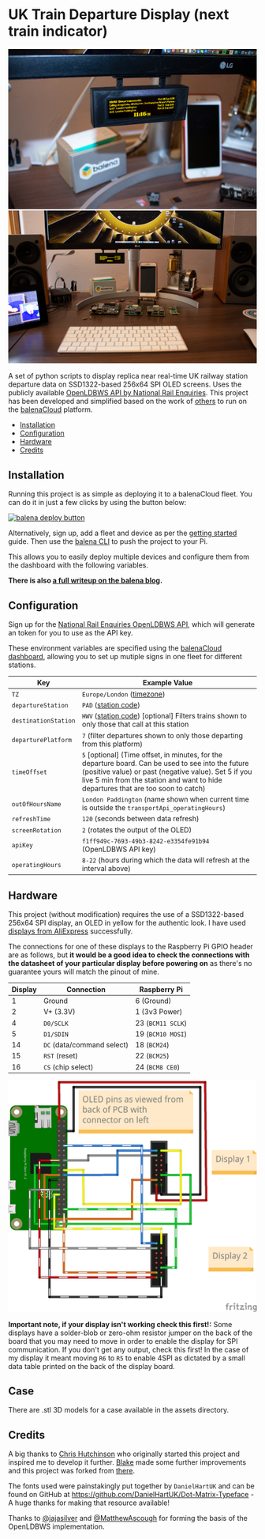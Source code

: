 # UK Train Departure Display (next train indicator)

![](assets/blog-header.jpg)
![](assets/desk-setup.jpg)

A set of python scripts to display replica near real-time UK railway station departure data on SSD1322-based 256x64 SPI OLED screens. Uses the publicly available [OpenLDBWS API by National Rail Enquiries](https://www.nationalrail.co.uk/). This project has been developed and simplified based on the work of [others](#credits) to run on the [balenaCloud](https://balena.io/cloud) platform.

   * [Installation](#installation)
   * [Configuration](#configuration)
   * [Hardware](#hardware)
   * [Credits](#credits)

## Installation

Running this project is as simple as deploying it to a balenaCloud fleet. You can do it in just a few clicks by using the button below:

[![balena deploy button](https://balena.io/deploy.svg)](https://dashboard.balena-cloud.com/deploy?repoUrl=https://github.com/balenalabs/uk-train-departure-display&defaultDeviceType=raspberry-pi)

Alternatively, sign up, add a fleet and device as per the [getting started](https://www.balena.io/docs/learn/getting-started/raspberrypi3/python/) guide. Then use the [balena CLI](https://github.com/balena-io/balena-cli) to push the project to your Pi.

This allows you to easily deploy multiple devices and configure them from the dashboard with the following variables.

**There is also [a full writeup on the balena blog](https://www.balena.io/blog/build-a-raspberry-pi-powered-train-station-oled-sign-for-your-desk/).**


## Configuration

Sign up for the [National Rail Enquiries OpenLDBWS API](http://realtime.nationalrail.co.uk/OpenLDBWSRegistration), which will generate an token for you to use as the API key.

These environment variables are specified using the [balenaCloud dashboard](https://www.balena.io/docs/learn/manage/serv-vars/), allowing you to set up mutiple signs in one fleet for different stations.


| Key                              | Example Value
|----------------------------------|----------
|`TZ`  | `Europe/London` ([timezone](https://en.wikipedia.org/wiki/List_of_tz_database_time_zones))
|`departureStation`  | `PAD` ([station code](https://www.nationalrail.co.uk/stations_destinations/48541.aspx))
|`destinationStation`  | `HWV` ([station code](https://www.nationalrail.co.uk/stations_destinations/48541.aspx)) [optional] Filters trains shown to only those that call at this station
|`departurePlatform` | `7` (filter departures shown to only those departing from this platform)
|`timeOffset`  | `5` [optional] (Time offset, in minutes, for the departure board. Can be used to see into the future (positive value) or past (negative value). Set 5 if you live 5 min from the station and want to hide departures that are too soon to catch)
| `outOfHoursName` | `London Paddington` (name shown when current time is outside the `transportApi_operatingHours`)
|`refreshTime` | `120` (seconds between data refresh)
|`screenRotation` | `2` (rotates the output of the OLED)
|`apiKey` | `f1ff949c-7693-49b3-8242-e3354fe91b94` (OpenLDBWS API key)
|`operatingHours` | `8-22` (hours during which the data will refresh at the interval above)

## Hardware

This project (without modification) requires the use of a SSD1322-based 256x64 SPI display, an OLED in yellow for the authentic look. I have used [displays from AliExpress](https://www.aliexpress.com/item/32988174566.html) successfully. 

The connections for one of these displays to the Raspberry Pi GPIO header are as follows, but **it would be a good idea to check the connections with the datasheet of your particular display before powering on** as there's no guarantee yours will match the pinout of mine.

| Display | Connection | Raspberry Pi
|---|---|---
| 1 | Ground | 6 (Ground) |
| 2 | V+ (3.3V) | 1 (3v3 Power) |
| 4 | `D0/SCLK` | 23 (`BCM11 SCLK`) |
| 5 | `D1/SDIN` | 19 (`BCM10 MOSI`) |
| 14 | `DC` (data/command select) | 18 (`BCM24`) |
| 15 | `RST` (reset) | 22 (`BCM25`) |
| 16 | `CS` (chip select) | 24 (`BCM8 CE0`)

![](assets/pi-display-connections_bb.png)

**Important note, if your display isn't working check this first!:** Some displays have a solder-blob or zero-ohm resistor jumper on the back of the board that you may need to move in order to enable the display for SPI communication. If you don't get any output, check this first! In the case of my display it meant moving `R6` to `R5` to enable 4SPI as dictated by a small data table printed on the back of the display board.

## Case

There are .stl 3D models for a case available in the assets directory.

## Credits

A big thanks to [Chris Hutchinson](https://github.com/chrishutchinson/) who originally started this project and inspired me to develop it further. [Blake](https://github.com/ghostseven) made some further improvements and this project was forked from [there](https://github.com/ghostseven/UK-Train-Departure-Display).

The fonts used were painstakingly put together by `DanielHartUK` and can be found on GitHub at https://github.com/DanielHartUK/Dot-Matrix-Typeface - A huge thanks for making that resource available!

Thanks to [@jajasilver](https://github.com/jajsilver/UK-Train-Departure-Display-NRE) and [@MatthewAscough](https://github.com/MatthewAscough/UK-Train-Departure-Display-NRE) for forming the basis of the OpenLDBWS implementation.
